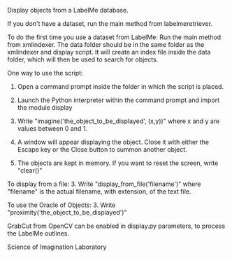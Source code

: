 Display objects from a LabelMe database.

If you don't have a dataset, run the main method from labelmeretriever.

To do the first time you use a dataset from LabelMe:
Run the main method from xmlindexer. The data folder should be in the same folder as the xmlindexer and display script.
It will create an index file inside the data folder, which will then be used to search for objects.

One way to use the script:

1. Open a command prompt inside the folder in which the script is placed.

2. Launch the Python interpreter within the command prompt and import the module display
 
3. Write "imagine('the_object_to_be_displayed', (x,y))" where x and y are values between 0 and 1.

4. A window will appear displaying the object. Close it with either the Escape key or the Close button to summon another object.

5. The objects are kept in memory. If you want to reset the screen, write "clear()"

To display from a file:
3. Write "display_from_file('filename')"
    where "filename" is the actual filename, with extension, of the text file.

To use the Oracle of Objects:
3. Write "proximity('the_object_to_be_displayed')"

GrabCut from OpenCV can be enabled in display.py parameters, to process the LabelMe outlines.

Science of Imagination Laboratory
